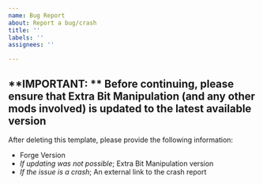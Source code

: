 ```yaml
---
name: Bug Report
about: Report a bug/crash
title: ''
labels: ''
assignees: ''

---
```


**IMPORTANT:
** Before continuing, please ensure that Extra Bit Manipulation (and any other mods involved) is updated to the latest
available version
----------------------------------------------------------------------------
After deleting this template, please provide the following information:

* Forge Version
* *If updating was not possible*; Extra Bit Manipulation version
* *If the issue is a crash*; An external link to the crash report
